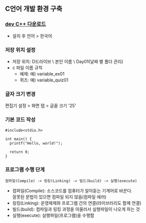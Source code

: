 ## C언어 개발 환경 구축

### [dev C++ 다운로드](https://sourceforge.net/projects/orwelldevcpp/)
- 설치 후 언어 > 한국어

### 저장 위치 설정
- 저장 위치: D드라이브 \ 본인 이름 \ Day01(날짜 별 폴더 관리)
- c 파일 이름 규칙
  - 예제: 예) variable_ex01
  - 퀴즈: 예) variable_quiz01

### 글자 크기 변경
편집기 설정 > 화면 탭 > 글꼴 크기 '25'

### 기본 코드 작성
```
#include<stdio.h>

int main() {
  printf("Hello, world!");

  return 0;
}
```

### 프로그램 수행 단계 
`컴파일(Compile) -> 링킹(Linking) -> 빌드(build) -> 실행(execute)`  
- 컴파일(Compile): 소스코드를 컴퓨터가 알아듣는 기계어로 바꾼다.  
  잘못된 문법이 있으면 컴파일 되지 않음(컴파일 에러)  
- 링킹(Linking): 운영체제와 프로그램 간의 연결(라이브러리도 함께 연결)
- 빌드(build): 컴파일과 링킹 과정을 아울러서 실행파일이 나오게 하는 것
- 실행(execute): 실행파일(프로그램)을 수행함
